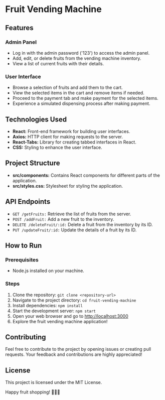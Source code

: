 # Fruit Vending Machine

## Features

### Admin Panel
- Log in with the admin password ('123') to access the admin panel.
- Add, edit, or delete fruits from the vending machine inventory.
- View a list of current fruits with their details.

### User Interface
- Browse a selection of fruits and add them to the cart.
- View the selected items in the cart and remove items if needed.
- Proceed to the payment tab and make payment for the selected items.
- Experience a simulated dispensing process after making payment.

## Technologies Used
- **React:** Front-end framework for building user interfaces.
- **Axios:** HTTP client for making requests to the server.
- **React-Tabs:** Library for creating tabbed interfaces in React.
- **CSS:** Styling to enhance the user interface.

## Project Structure
- **src/components:** Contains React components for different parts of the application.
- **src/styles.css:** Stylesheet for styling the application.

## API Endpoints
- `GET /getFruits:` Retrieve the list of fruits from the server.
- `POST /addFruit:` Add a new fruit to the inventory.
- `DELETE /deleteFruit/:id:` Delete a fruit from the inventory by its ID.
- `PUT /updateFruit/:id:` Update the details of a fruit by its ID.

## How to Run

### Prerequisites
- Node.js installed on your machine.

### Steps
1. Clone the repository: `git clone <repository-url>`
2. Navigate to the project directory: `cd fruit-vending-machine`
3. Install dependencies: `npm install`
4. Start the development server: `npm start`
5. Open your web browser and go to [http://localhost:3000](http://localhost:3000)
6. Explore the fruit vending machine application!

## Contributing
Feel free to contribute to the project by opening issues or creating pull requests. Your feedback and contributions are highly appreciated!

## License
This project is licensed under the MIT License.

Happy fruit shopping! 🍎🍌🍇
